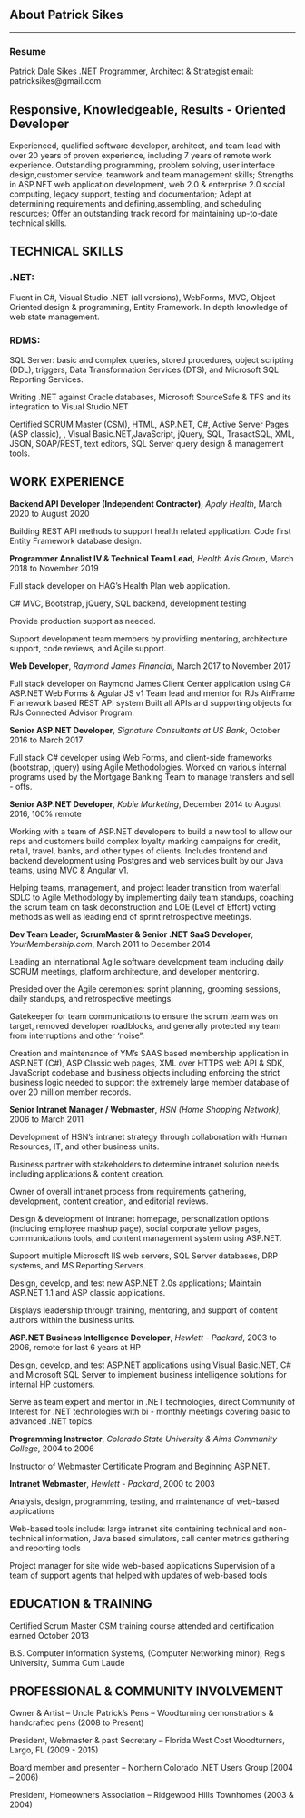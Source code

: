 <h2>About Patrick Sikes</h2>
<hr />


<h3>Resume</h3>
Patrick Dale Sikes
.NET Programmer, Architect & Strategist
email: patricksikes@gmail.com

<h2>Responsive, Knowledgeable, Results - Oriented Developer</h2>

Experienced, qualified software developer, architect, and team lead with over 20 years of proven experience, including 7 years of remote work experience. Outstanding programming, problem solving, user interface design,customer service, teamwork and team management skills; Strengths in ASP.NET web application development, web 2.0 & enterprise 2.0 social computing, legacy support, testing and documentation; Adept at determining requirements and defining,assembling, and scheduling resources; Offer an outstanding track record for maintaining up-to-date technical skills.

<h2>TECHNICAL SKILLS</h2>

<h3>.NET:</h3>

Fluent in C#, Visual Studio .NET (all versions), WebForms, MVC, Object Oriented design & programming, Entity Framework.
In depth knowledge of web state management.

<h3>RDMS:</h3>

SQL Server: basic and complex queries, stored procedures, object scripting (DDL), triggers, Data Transformation Services (DTS), and Microsoft SQL Reporting Services.


Writing .NET against Oracle databases, Microsoft SourceSafe & TFS and its integration to Visual Studio.NET


Certified SCRUM Master (CSM), HTML, ASP.NET, C#, Active Server Pages (ASP classic), , Visual Basic.NET,JavaScript, jQuery, SQL, TrasactSQL, XML, JSON, SOAP/REST, text editors, SQL Server query design & management tools.

<h2>WORK EXPERIENCE</h2>

<b>Backend API Developer (Independent Contractor)</b>, 
<i>Apaly Health</i>, March 2020 to August 2020

Building REST API methods to support health related application. Code first Entity Framework database design. 


<b>Programmer Annalist IV & Technical Team Lead</b>, 
<i>Health Axis Group</i>, March 2018 to November 2019

Full stack developer on HAG’s Health Plan web application.

C# MVC, Bootstrap, jQuery, SQL backend, development testing

Provide production support as needed.

Support development team members by providing mentoring, architecture support, code reviews, and Agile support.

<b>Web Developer</b>,
<i>Raymond James Financial</i>, March 2017 to November 2017

Full stack developer on Raymond James Client Center application using C# ASP.NET Web Forms & Agular JS v1 Team lead and mentor for RJs AirFrame Framework based REST API system Built all APIs and supporting objects for RJs Connected Advisor Program.


<b>Senior ASP.NET Developer</b>,
<i>Signature Consultants at US Bank</i>, October 2016 to March 2017

Full stack C# developer using Web Forms, and client-side frameworks (bootstrap, jquery) using Agile Methodologies. Worked on various internal programs used by the Mortgage Banking Team to manage transfers and sell - offs.


<b>Senior ASP.NET Developer</b>,
<i>Kobie Marketing</i>, December 2014 to August 2016, 100% remote

Working with a team of ASP.NET developers to build a new tool to allow our reps and customers build complex loyalty marking campaigns for credit, retail, travel, banks, and other types of clients. Includes frontend and backend development using Postgres and web services built by our Java teams, using MVC & Angular v1.

Helping teams, management, and project leader transition from waterfall SDLC to Agile Methodology by implementing daily team standups, coaching the scrum team on task deconstruction and LOE (Level of Effort) voting methods as well as leading end of sprint retrospective meetings.


<b>Dev Team Leader, ScrumMaster & Senior .NET SaaS Developer</b>,
<i>YourMembership.com</i>, March 2011 to December 2014

Leading an international Agile software development team including daily SCRUM meetings, platform architecture, and developer mentoring.

Presided over the Agile ceremonies: sprint planning, grooming sessions, daily standups, and retrospective meetings.

Gatekeeper for team communications to ensure the scrum team was on target, removed developer roadblocks, and generally protected my team from interruptions and other ‘noise”.

Creation and maintenance of YM’s SAAS based membership application in ASP.NET (C#), ASP Classic web pages, XML over HTTPS web API & SDK, JavaScript codebase and business objects including enforcing the strict business logic needed to support the extremely large member database of over 20 million member records.


<b>Senior Intranet Manager / Webmaster</b>,
<i>HSN (Home Shopping Network)</i>, 2006 to March 2011

Development of HSN’s intranet strategy through collaboration with Human Resources, IT,
and other business units.

Business partner with stakeholders to determine intranet solution needs including applications & content creation.

Owner of overall intranet process from requirements gathering, development, content creation, and editorial reviews.

Design & development of intranet homepage, personalization options (including employee mashup page), social corporate yellow pages, communications tools, and content management system using ASP.NET.

Support multiple Microsoft IIS web servers, SQL Server databases, DRP systems, and MS Reporting Servers.

Design, develop, and test new ASP.NET 2.0s applications; Maintain ASP.NET 1.1 and ASP classic applications.

Displays leadership through training, mentoring, and support of content authors within the business units.

<b>ASP.NET Business Intelligence Developer</b>, 
<i>Hewlett - Packard</i>, 2003 to 2006, remote for last 6 years at HP

Design, develop, and test ASP.NET applications using Visual Basic.NET, C# and Microsoft SQL Server to implement business intelligence solutions for internal HP customers.

Serve as team expert and mentor in .NET technologies, direct Community of Interest for .NET technologies with bi - monthly meetings covering basic to advanced .NET topics.


<b>Programming Instructor</b>,
<i>Colorado State University & Aims Community College</i>, 2004 to 2006

Instructor of Webmaster Certificate Program and Beginning ASP.NET.

<b>Intranet Webmaster</b>,
<i>Hewlett - Packard</i>, 2000 to 2003

Analysis, design, programming, testing, and maintenance of web-based applications 

Web-based tools include:
large intranet site containing technical and non-technical information, Java based simulators, call center metrics gathering and reporting tools 

Project manager for site wide web-based applications
Supervision of a team of support agents that helped with updates of web-based tools 

<h2>EDUCATION & TRAINING</h2>

Certified Scrum Master CSM training course attended and certification earned October 2013

B.S. Computer Information Systems, (Computer Networking minor), Regis University, Summa Cum Laude


<h2>PROFESSIONAL & COMMUNITY INVOLVEMENT</h2>
Owner & Artist – Uncle Patrick’s Pens – Woodturning demonstrations & handcrafted pens (2008 to Present)

President, Webmaster & past Secretary – Florida West Cost Woodturners, Largo, FL (2009 - 2015)

Board member and presenter – Northern Colorado .NET Users Group (2004 – 2006)

President, Homeowners Association – Ridgewood Hills Townhomes (2003 & 2004)
